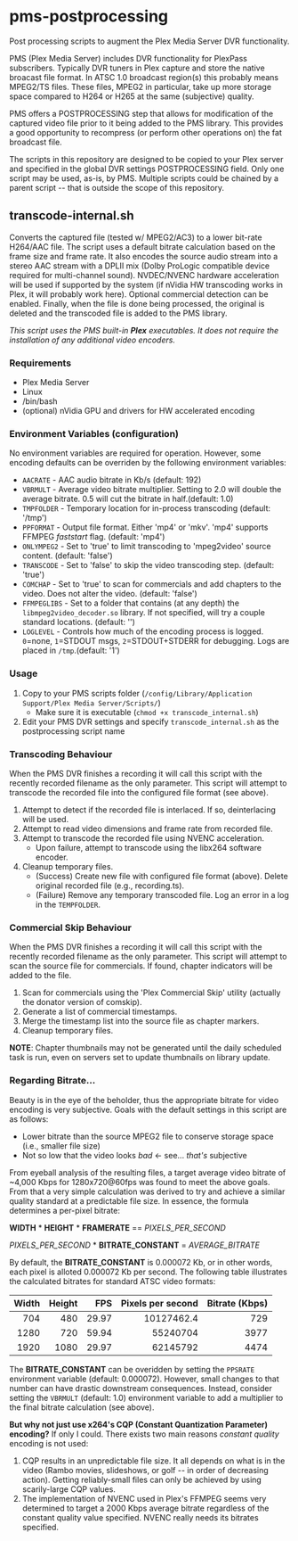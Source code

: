 # pms-postprocessing
Post processing scripts to augment the Plex Media Server DVR functionality.

PMS (Plex Media Server) includes DVR functionality for PlexPass subscribers. Typically DVR tuners in Plex capture and store the native broacast file format. In ATSC 1.0 broadcast region(s) this probably means MPEG2/TS files. These files, MPEG2 in particular, take up more storage space compared to H264 or H265 at the same (subjective) quality.

PMS offers a POSTPROCESSING step that allows for modification of the captured video file prior to it being added to the PMS library. This provides a good opportunity to recompress (or perform other operations on) the fat broadcast file.

The scripts in this repository are designed to be copied to your Plex server and specified in the global DVR settings POSTPROCESSING field. Only one script may be used, as-is, by PMS. Multiple scripts could be chained by a parent script -- that is outside the scope of this repository.

## transcode-internal.sh
Converts the captured file (tested w/ MPEG2/AC3) to a lower bit-rate H264/AAC file. The script uses a default bitrate calculation based on the frame size and frame rate. It also encodes the source audio stream into a stereo AAC stream with a DPLII mix (Dolby ProLogic compatible device required for multi-channel sound). NVDEC/NVENC hardware acceleration will be used if supported by the system (if nVidia HW transcoding works in Plex, it will probably work here). Optional commercial detection can be enabled. Finally, when the file is done being processed, the original is deleted and the transcoded file is added to the PMS library.

*This script uses the PMS built-in **Plex** executables. It does not require the installation of any additional video encoders.*

### Requirements
* Plex Media Server
* Linux
* /bin/bash
* (optional) nVidia GPU and drivers for HW accelerated encoding

### Environment Variables (configuration)
No environment variables are required for operation. However, some encoding defaults can be overriden by the following environment variables:

* `AACRATE` - AAC audio bitrate in Kb/s (default: 192)
* `VBRMULT` - Average video bitrate multiplier. Setting to 2.0 will double the average bitrate. 0.5 will cut the bitrate in half.(default: 1.0)
* `TMPFOLDER` - Temporary location for in-process transcoding (default: '/tmp')
* `PPFORMAT` - Output file format. Either 'mp4' or 'mkv'. 'mp4' supports FFMPEG *faststart* flag. (default: 'mp4')
* `ONLYMPEG2` - Set to 'true' to limit transcoding to 'mpeg2video' source content. (default: 'false')
* `TRANSCODE` - Set to 'false' to skip the video transcoding step. (default: 'true')
* `COMCHAP` - Set to 'true' to scan for commercials and add chapters to the video. Does not alter the video. (default: 'false')
* `FFMPEGLIBS` - Set to a folder that contains (at any depth) the `libmpeg2video_decoder.so` library. If not specified, will try a couple standard locations. (default: '')
* `LOGLEVEL` - Controls how much of the encoding process is logged. `0`=none, `1`=STDOUT msgs, `2`=STDOUT+STDERR for debugging. Logs are placed in `/tmp`.(default: '1')

### Usage
1. Copy to your PMS scripts folder (`/config/Library/Application Support/Plex Media Server/Scripts/`)
    * Make sure it is executable (`chmod +x transcode_internal.sh`)
2. Edit your PMS DVR settings and specify `transcode_internal.sh` as the postprocessing script name

### Transcoding Behaviour
When the PMS DVR finishes a recording it will call this script with the recently recorded filename as the only parameter. This script will attempt to transcode the recorded file into the configured file format (see above).
1. Attempt to detect if the recorded file is interlaced. If so, deinterlacing will be used.
2. Attempt to read video dimensions and frame rate from recorded file.
3. Attempt to transcode the recorded file using NVENC acceleration.
    * Upon failure, attempt to transcode using the libx264 software encoder.
4. Cleanup temporary files.
    * (Success) Create new file with configured file format (above). Delete original recorded file (e.g., recording.ts).
    * (Failure) Remove any temporary transcoded file. Log an error in a log in the `TEMPFOLDER`.

### Commercial Skip Behaviour
When the PMS DVR finishes a recording it will call this script with the recently recorded filename as the only parameter. This script will attempt to scan the source file for commercials. If found, chapter indicators will be added to the file.
1. Scan for commercials using the 'Plex Commercial Skip' utility (actually the donator version of comskip).
2. Generate a list of commercial timestamps.
3. Merge the timestamp list into the source file as chapter markers.
4. Cleanup temporary files.

**NOTE**: Chapter thumbnails may not be generated until the daily scheduled task is run, even on servers set to update thumbnails on library update.

### Regarding Bitrate...
Beauty is in the eye of the beholder, thus the appropriate bitrate for video encoding is very subjective. Goals with the default settings in this script are as follows:
* Lower bitrate than the source MPEG2 file to conserve storage space (i.e., smaller file size)
* Not so low that the video looks *bad* <- see... *that's* subjective

From eyeball analysis of the resulting files, a target average video bitrate of ~4,000 Kbps for 1280x720@60fps was found to meet the above goals. From that a very simple calculation was derived to try and achieve a similar quality standard at a predictable file size. In essence, the formula determines a per-pixel bitrate:

**WIDTH** * **HEIGHT** * **FRAMERATE** == *PIXELS_PER_SECOND*

*PIXELS_PER_SECOND* * **BITRATE_CONSTANT** = *AVERAGE_BITRATE*

By default, the **BITRATE_CONSTANT** is 0.000072 Kb, or in other words, each pixel is alloted 0.000072 Kb per second. The following table illustrates the calculated bitrates for standard ATSC video formats:

| Width | Height | FPS | Pixels per second | Bitrate (Kbps)
---:|---:|---:|---:|---:
704 | 480 | 29.97 | 10127462.4 | 729
1280 | 720 | 59.94 | 55240704 | 3977
1920 | 1080 | 29.97 | 62145792 | 4474

The **BITRATE_CONSTANT** can be overidden by setting the `PPSRATE` environment variable (default: 0.000072). However, small changes to that number can have drastic downstream consequences. Instead, consider setting the `VBRMULT` (default: 1.0) environment variable to add a multiplier to the final bitrate calculation (see above).

**But why not just use x264's CQP (Constant Quantization Parameter) encoding?**
If only I could. There exists two main reasons *constant quality* encoding is not used:
1. CQP results in an unpredictable file size. It all depends on what is in the video (Rambo movies, slideshows, or golf -- in order of decreasing action). Getting reliably-small files can only be achieved by using scarily-large CQP values.
2. The implementation of NVENC used in Plex's FFMPEG seems very determined to target a 2000 Kbps average bitrate regardless of the constant quality value specified. NVENC really needs its bitrates specified.

